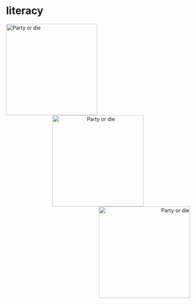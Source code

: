 # literacy
<div align="left">
  <img src="https://cultofthepartyparrot.com/parrots/hd/levitationparrot.gif" style="vertical-align: top;" alt="Party or die" width=250>
</div>

<div align="center">
  <img src="[](https://cultofthepartyparrot.com/parrots/hd/ultrafastparrot.gif)" style="vertical-align: top;" alt="Party or die" width=250>
</div>

<div align="right">
  <img src="[](https://cultofthepartyparrot.com/parrots/hd/moonwalkingparrot.gif)" style="vertical-align: top;" alt="Party or die" width=250>
</div>

